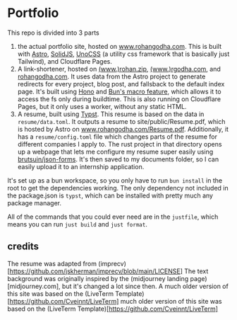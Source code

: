 # Portfolio

This repo is divided into 3 parts
1. the actual portfolio site, hosted on www.rohangodha.com. This is built with [Astro](docs.astro.build), [SolidJS](solidjs.com), [UnoCSS](unocss.dev) (a utility css framework that is basically just Tailwind), and Cloudflare Pages.
2. A link-shortener, hosted on [(www.)rohan.zip](https://rohan.zip), [(www.)rgodha.com](https://rgodha.com), and [rohangodha.com](https://rohangodha.com). It uses data from the Astro project to generate redirects for every project, blog post, and fallsback to the default index page. It's built using [Hono](hono.dev) and [Bun's macro feature](https://bun.sh/docs/bundler/macros), which allows it to access the fs only during buildtime. This is also running on Cloudflare Pages, but it only uses a worker, without any static HTML.
3. A resume, built using [Typst](https://typst.app/). This resume is based on the data in `resume/data.toml`. It outputs a resume to site/public/Resume.pdf, which is hosted by Astro on www.rohangodha.com/Resume.pdf. Additionally, it has a `resume/config.toml` file which changes parts of the resume for different companies I apply to. The rust project in that directory opens up a webpage that lets me configure my resume super easily using [brutsuin/json-forms](https://github.com/brutusin/json-forms). It's then saved to my documents folder, so I can easily upload it to an internship application.

It's set up as a bun workspace, so you only have to run `bun install` in the root to get the dependencies working. The only dependency not included in the package.json is `typst`, which can be installed with pretty much any package manager.

All of the commands that you could ever need are in the `justfile`, which means you can run `just build` and `just format`.

## credits
The resume was adapted from (imprecv)[https://github.com/jskherman/imprecv/blob/main/LICENSE]
The text background was originally inspired by the (midjourney landing page)[midjourney.com], but it's changed a lot since then.
A much older version of this site was based on the (LiveTerm Template)[https://github.com/Cveinnt/LiveTerm]
 much older version of this site was based on the (LiveTerm Template)[https://github.com/Cveinnt/LiveTerm]
